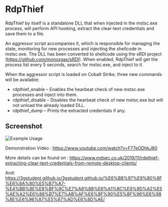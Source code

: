 # RdpThief

RdpThief by itself is a standalone DLL that when injected in the mstsc.exe process, will perform API hooking, extract the clear-text credentials and save them to a file. 

An aggressor script accompanies it, which is responsible for managing the state, monitoring for new processes and injecting the shellcode in mstsc.exe. The DLL has been converted to shellcode using the sRDI project (https://github.com/monoxgas/sRDI). When enabled, RdpThief will get the process list every 5 seconds, search for mstsc.exe, and inject to it.

When the aggressor script is loaded on Cobalt Strike, three new commands will be available:

* rdpthief_enable – Enables the hearbeat check of new mstsc.exe processes and inject into them.
* rdpthief_disable – Disables the hearbeat check of new mstsc.exe but will not unload the already loaded DLL.
* rdpthief_dump – Prints the extracted credentials if any.

## Screenshot

![Example Usage](images/screenshot.png)

Demonstration Video : https://www.youtube.com/watch?v=F77eODhkJ80

More details can be found on : https://www.mdsec.co.uk/2019/11/rdpthief-extracting-clear-text-credentials-from-remote-desktop-clients/

And: https://3gstudent.github.io/3gstudent.github.io/%E6%B8%97%E9%80%8F%E6%8A%80%E5%B7%A7-%E4%BB%8E%E8%BF%9C%E7%A8%8B%E6%A1%8C%E9%9D%A2%E5%AE%A2%E6%88%B7%E7%AB%AF%E6%8F%90%E5%8F%96%E6%98%8E%E6%96%87%E5%87%AD%E6%8D%AE/
